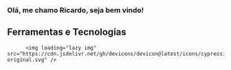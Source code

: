 ### Olá, me chamo Ricardo, seja bem vindo! 

## Ferramentas e Tecnologias

           
          <img loading="lazy img" src="https://cdn.jsdelivr.net/gh/devicons/devicon@latest/icons/cypressio/cypressio-original.svg" />
          

           
          





          

